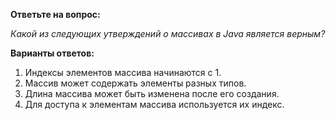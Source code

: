 **Ответьте на вопрос:**

*Какой из следующих утверждений о массивах в Java является верным?*

**Варианты ответов:**

1. Индексы элементов массива начинаются с 1.
2. Массив может содержать элементы разных типов.
3. Длина массива может быть изменена после его создания.
4. Для доступа к элементам массива используется их индекс.
